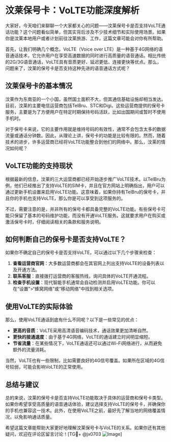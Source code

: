 # 汶莱保号卡：VoLTE功能深度解析

大家好，今天咱们来聊聊一个大家都关心的问题——汶莱保号卡是否支持VoLTE通话功能？这个问题看似简单，但其实背后涉及不少技术细节和实际使用场景。如果你是汶莱本地用户或者计划前往汶莱旅游、工作，这篇文章可能会对你有所帮助。

首先，让我们明确几个概念。VoLTE（Voice over LTE）是一种基于4G网络的语音通话技术，它允许用户在享受高速数据的同时进行高质量的语音通话。相比传统的2G/3G语音通话，VoLTE具有音质更好、延迟更低、连接更快等优点。那么，问题来了，汶莱的保号卡是否支持这种先进的语音通话方式呢？

## 汶莱保号卡的基本情况

汶莱作为东南亚的一个小国，虽然国土面积不大，但其通信基础设施却相当发达。目前，汶莱的主要电信运营商包括TelBru、STC和Digi。这些运营商提供的保号卡服务，主要是为了方便用户在特定时期保持号码活跃，比如出国期间或暂时不使用手机时。

对于保号卡来说，它的主要作用就是维持号码的有效性，通常不会包含太多的数据流量或通话分钟数。因此，从理论上讲，保号卡的功能是比较有限的。然而，随着技术的进步，许多运营商已经将VoLTE功能整合到他们的网络中。那么，汶莱的情况如何呢？

## VoLTE功能的支持现状

根据最新的信息，汶莱的三大运营商都已经开始逐步推广VoLTE技术。以TelBru为例，他们已经推出了支持VoLTE的SIM卡，并且在官方网站上明确指出，用户可以通过更新手机设置来启用VoLTE功能。这意味着，如果你持有TelBru的保号卡，并且你的手机也支持VoLTE，那么你是可以享受到这项服务的。

不过，需要注意的是，并非所有的保号卡都具备完整的VoLTE功能。有些保号卡可能只保留了基本的号码维护功能，而没有开通VoLTE服务。这就要求用户在购买或激活保号卡时，仔细阅读相关的条款和服务说明。

## 如何判断自己的保号卡是否支持VoLTE？

如果你不确定自己的保号卡是否支持VoLTE，可以通过以下几个步骤来检查：

1. **查看运营商官网**：大多数运营商都会在其官网上列出支持VoLTE的设备列表以及开通方法。
2. **联系客服**：直接拨打运营商的客服热线，询问具体的VoLTE开通流程。
3. **检查手机设置**：现代智能手机通常会自动检测并启用VoLTE功能。你可以在“设置”>“蜂窝网络”或“移动网络”中找到相关选项。

## 使用VoLTE的实际体验

那么，使用VoLTE通话到底有什么不同呢？以下是一些常见的优点：

- **更高的音质**：VoLTE采用高清语音编码技术，通话效果更加清晰自然。
- **更快的接通速度**：由于基于4G网络，VoLTE的通话建立时间明显缩短。
- **节省流量**：在某些情况下，VoLTE通话还可以通过Wi-Fi网络进行，从而避免额外的流量消耗。

当然，VoLTE也有一些限制，比如需要良好的4G信号覆盖。如果所在区域的4G信号较弱，可能会影响VoLTE的正常使用。

## 总结与建议

总的来说，汶莱的保号卡是否支持VoLTE功能取决于具体的运营商和保号卡类型。如果你希望享受高质量的语音通话体验，建议选择支持VoLTE的保号卡，并确保你的手机也兼容这一技术。此外，在使用VoLTE之前，最好先了解当地的网络覆盖情况，以免影响通话质量。

希望这篇文章能帮助大家更好地理解汶莱保号卡与VoLTE的关系。如果你还有其他疑问，欢迎在评论区留言讨论！[TG💪+ @jx0703 ![Image](https://github.com/user-attachments/assets/dbca1d08-cadb-493c-b0ec-ad6f7a83f270)]